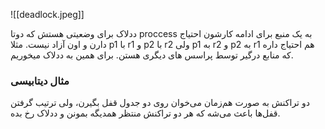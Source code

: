 
![[deadlock.jpeg]]

ددلاک برای وضعیتی هستش که دوتا proccess به یک منبع برای ادامه کارشون احتیاج دارن و اون آزاد نیست. مثلا p1 با r1 و p2 با r2 ولی p1 به r2 و p2 به r1 هم احتیاج داره که منابع درگیر توسط پراسس های دیگری هستن. برای همین به ددلاک میخوریم.

### مثال دیتابیسی

دو تراکنش به صورت هم‌زمان می‌خوان روی دو جدول قفل بگیرن، ولی ترتیب گرفتن قفل‌ها باعث می‌شه که هر دو تراکنش منتظر همدیگه بمونن و ددلاک رخ بده.

